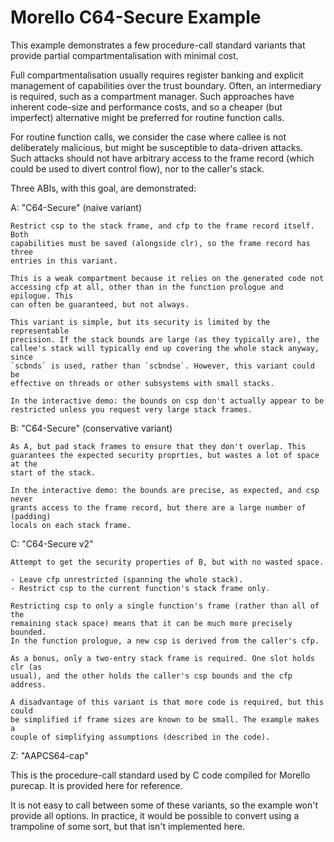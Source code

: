 # Morello C64-Secure Example

This example demonstrates a few procedure-call standard variants that provide
partial compartmentalisation with minimal cost.

Full compartmentalisation usually requires register banking and explicit
management of capabilities over the trust boundary. Often, an intermediary is
required, such as a compartment manager. Such approaches have inherent code-size
and performance costs, and so a cheaper (but imperfect) alternative might be
preferred for routine function calls.

For routine function calls, we consider the case where callee is not
deliberately malicious, but might be susceptible to data-driven attacks. Such
attacks should not have arbitrary access to the frame record (which could be
used to divert control flow), nor to the caller's stack.

Three ABIs, with this goal, are demonstrated:

  A: "C64-Secure" (naive variant)

    Restrict csp to the stack frame, and cfp to the frame record itself. Both
    capabilities must be saved (alongside clr), so the frame record has three
    entries in this variant.

    This is a weak compartment because it relies on the generated code not
    accessing cfp at all, other than in the function prologue and epilogue. This
    can often be guaranteed, but not always.

    This variant is simple, but its security is limited by the representable
    precision. If the stack bounds are large (as they typically are), the
    callee's stack will typically end up covering the whole stack anyway, since
    `scbnds` is used, rather than `scbndse`. However, this variant could be
    effective on threads or other subsystems with small stacks.

    In the interactive demo: the bounds on csp don't actually appear to be
    restricted unless you request very large stack frames.

  B: "C64-Secure" (conservative variant)

    As A, but pad stack frames to ensure that they don't overlap. This
    guarantees the expected security proprties, but wastes a lot of space at the
    start of the stack.

    In the interactive demo: the bounds are precise, as expected, and csp never
    grants access to the frame record, but there are a large number of (padding)
    locals on each stack frame.

  C: "C64-Secure v2"

    Attempt to get the security properties of B, but with no wasted space.

    - Leave cfp unrestricted (spanning the whole stack).
    - Restrict csp to the current function's stack frame only.

    Restricting csp to only a single function's frame (rather than all of the
    remaining stack space) means that it can be much more precisely bounded.
    In the function prologue, a new csp is derived from the caller's cfp.

    As a bonus, only a two-entry stack frame is required. One slot holds clr (as
    usual), and the other holds the caller's csp bounds and the cfp address.

    A disadvantage of this variant is that more code is required, but this could
    be simplified if frame sizes are known to be small. The example makes a
    couple of simplifying assumptions (described in the code).

  Z: "AAPCS64-cap"

   This is the procedure-call standard used by C code compiled for Morello
   purecap. It is provided here for reference.

It is not easy to call between some of these variants, so the example won't
provide all options. In practice, it would be possible to convert using a
trampoline of some sort, but that isn't implemented here.
